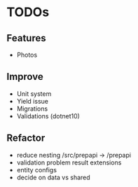 # TODOs

## Features
- Photos

## Improve
- Unit system
- Yield issue
- Migrations
- Validations (dotnet10)

## Refactor
- reduce nesting /src/prepapi -> /prepapi 
- validation problem result extensions
- entity configs
- decide on data vs shared
